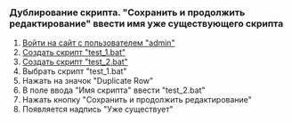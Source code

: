 ### Дублирование скрипта. "Сохранить и продолжить редактирование" ввести имя уже существующего скрипта

1. [Войти на сайт с пользователем "admin"](../../../../0.%20Шаги/1.%20Войти%20на%20сайт%20с%20пользователем%20username.md)
1. [Создать скрипт "test_1.bat"](../../../../0.%20Шаги/2.%20Создать%20скрипт%20с%20именем%20test_name.md)
1. [Создать скрипт "test_2.bat"](../../../../0.%20Шаги/2.%20Создать%20скрипт%20с%20именем%20test_name.md)
1. Выбрать скрипт "test_1.bat"
1. Нажать на значок "Duplicate Row"
1. В поле ввода "Имя скрипта" ввести "test_2.bat"
1. Нажать кнопку "Сохранить и продолжить редактирование"
1. Появляется надпись "Уже существует"